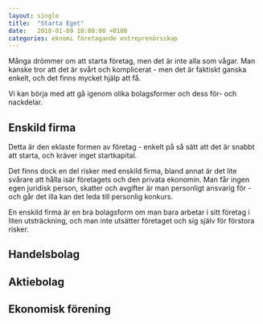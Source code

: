 ```yaml
---
layout: single
title:  "Starta Eget"
date:   2018-01-09 10:00:00 +0100
categories: eknomi företagande entreprenörsskap 
---
```

Många drömmer om att starta företag, men det är inte alla som vågar. Man kanske tror att det är svårt och komplicerat - men det är faktiskt ganska enkelt, och det finns mycket hjälp att få.

Vi kan börja med att gå igenom olika bolagsformer och dess för- och nackdelar.

## Enskild firma
Detta är den eklaste formen av företag - enkelt på så sätt att det är snabbt att starta, och kräver inget startkapital.

Det finns dock en del risker med enskild firma, bland annat är det lite svårare att hålla isär företagets och den privata ekonomin. Man får ingen egen juridisk person, skatter och avgifter är man personligt ansvarig för - och går det illa kan det leda till personlig konkurs.

En enskild firma är en bra bolagsform om man bara arbetar i sitt företag i liten utsträckning, och man inte utsätter företaget och sig själv för förstora risker.

## Handelsbolag

## Aktiebolag

## Ekonomisk förening